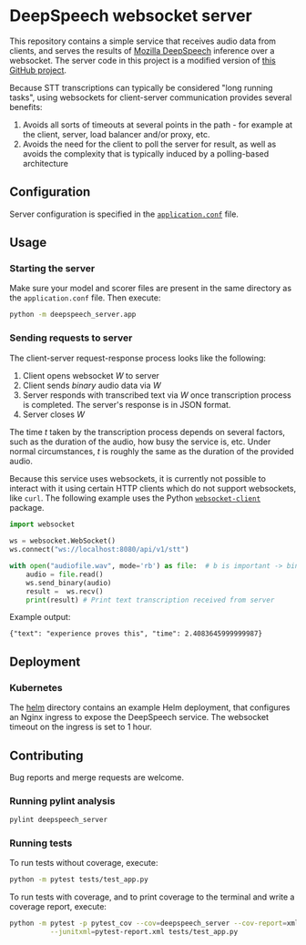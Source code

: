 # DeepSpeech websocket server

This repository contains a simple service that receives audio data from clients, and serves the results
of [Mozilla DeepSpeech](https://github.com/mozilla/DeepSpeech) inference over a websocket.
The server code in this project is a modified version of [this GitHub project](https://github.com/zelo/deepspeech-rest-api).

Because STT transcriptions can typically be considered "long running tasks", using websockets for client-server 
communication provides several benefits:
1. Avoids all sorts of timeouts at several points in the path - for example at the client, server, load balancer and/or
proxy, etc.
2. Avoids the need for the client to poll the server for result, as well as avoids the complexity that is typically 
induced by a polling-based architecture

## Configuration

Server configuration is specified in the [`application.conf`](application.conf) file. 

## Usage

### Starting the server

Make sure your model and scorer files are present in the same directory as the `application.conf` file. Then execute:

```sh
python -m deepspeech_server.app
```

### Sending requests to server

The client-server request-response process looks like the following:

1. Client opens websocket _W_ to server
2. Client sends _binary_ audio data via _W_
3. Server responds with transcribed text via _W_ once transcription process is completed. The server's response is 
   in JSON format.
4. Server closes _W_

The time _t_ taken by the transcription process depends on several factors, such as the duration of the audio, how busy
the service is, etc. Under normal circumstances, _t_ is roughly the same as the duration of the provided audio.

Because this service uses websockets, it is currently not possible to interact with it using certain HTTP clients
which do not support websockets, like `curl`. The following example uses the
Python [`websocket-client`](https://pypi.org/project/websocket_client/) package.

```python
import websocket
    
ws = websocket.WebSocket()
ws.connect("ws://localhost:8080/api/v1/stt")

with open("audiofile.wav", mode='rb') as file:  # b is important -> binary
    audio = file.read()
    ws.send_binary(audio)
    result =  ws.recv()
    print(result) # Print text transcription received from server
```

Example output:
```
{"text": "experience proves this", "time": 2.4083645999999987}
```

## Deployment

### Kubernetes

The [helm](helm) directory contains an example Helm deployment, that configures an Nginx ingress to expose the 
DeepSpeech service. The websocket timeout on the ingress is set to 1 hour.

## Contributing

Bug reports and merge requests are welcome.

### Running pylint analysis

```sh
pylint deepspeech_server
```

### Running tests

To run tests without coverage, execute:

```sh
python -m pytest tests/test_app.py
```

To run tests with coverage, and to print coverage to the terminal and write a coverage report, execute:

```sh
python -m pytest -p pytest_cov --cov=deepspeech_server --cov-report=xml --cov-report=term \
		  --junitxml=pytest-report.xml tests/test_app.py
```
